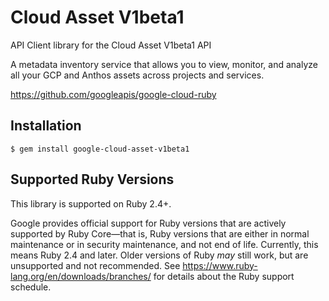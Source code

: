 # Cloud Asset V1beta1

API Client library for the Cloud Asset V1beta1 API

A metadata inventory service that allows you to view, monitor, and analyze all your GCP and Anthos assets across projects and services.

https://github.com/googleapis/google-cloud-ruby

## Installation

```
$ gem install google-cloud-asset-v1beta1
```

## Supported Ruby Versions

This library is supported on Ruby 2.4+.

Google provides official support for Ruby versions that are actively supported
by Ruby Core—that is, Ruby versions that are either in normal maintenance or
in security maintenance, and not end of life. Currently, this means Ruby 2.4
and later. Older versions of Ruby _may_ still work, but are unsupported and not
recommended. See https://www.ruby-lang.org/en/downloads/branches/ for details
about the Ruby support schedule.
